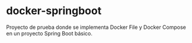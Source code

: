# docker-springboot
Proyecto de prueba donde se implementa Docker File y Docker Compose en un proyecto Spring Boot básico.
